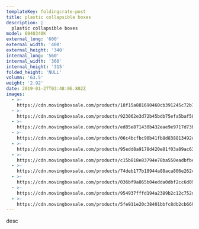 ```yaml
---
templateKey: foldingcrate-post
title: plastic collapsible boxes
description: |
  plastic collapsible boxes
model: 6040340K
external_long: '600'
external_width: '400'
external_height: '340'
internal_long: '560'
internal_width: '360'
internal_height: '315'
folded_height: 'NULL'
volumn: '63.5'
weight: '2.92'
date: 2019-01-27T03:48:06.802Z
images:
  - >-
    https://cdn.movingboxsale.com/products/18f15a881690460cb391245c72b1bee5.JPG
  - >-
    https://cdn.movingboxsale.com/products/923062e3d72b45bdb75efa5baf584393.JPG
  - >-
    https://cdn.movingboxsale.com/products/ed85e871430b432eae9e9717d73b0383.JPG
  - >-
    https://cdn.movingboxsale.com/products/06c4bcfbc90b41fb8d838813492d2ed8.JPG
  - >-
    https://cdn.movingboxsale.com/products/95edd8a9178d420e81f03a89ac63ad97.JPG
  - >-
    https://cdn.movingboxsale.com/products/c15b818e83794e78ba550eadbfbe3789.JPG
  - >-
    https://cdn.movingboxsale.com/products/74deb177b18944a88aca806e262cde37.JPG
  - >-
    https://cdn.movingboxsale.com/products/036bf9a865b04edda0dbf2cc6d09009f.JPG
  - >-
    https://cdn.movingboxsale.com/products/954937fffd194a2389b2c12c752d8881.JPG
  - >-
    https://cdn.movingboxsale.com/products/5fe911e20c38401bbfc8db2cb6699a49.JPG
---
```

desc
